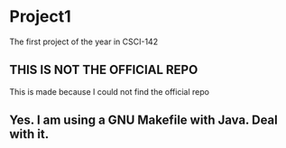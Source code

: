 # Project1
The first project of the year in CSCI-142

## THIS IS NOT THE OFFICIAL REPO
This is made because I could not find the official repo

## Yes. I am using a GNU Makefile with Java. Deal with it.
